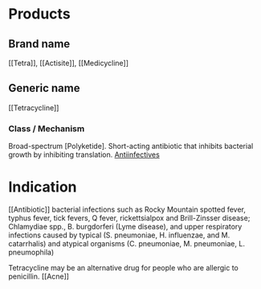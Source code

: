 # Products

## Brand name
[[Tetra]], [[Actisite]], [[Medicycline]]

## Generic name
[[Tetracycline]]

### Class / Mechanism
Broad-spectrum [Polyketide].
Short-acting antibiotic that inhibits bacterial growth by inhibiting translation.
[Antiinfectives](https://go.drugbank.com/atc/S02AA)

# Indication
[[Antibiotic]]
bacterial infections such as Rocky Mountain spotted fever, typhus fever, tick fevers, Q fever, rickettsialpox and Brill-Zinsser disease;
Chlamydiae spp., B. burgdorferi (Lyme disease), and upper respiratory infections caused by typical (S. pneumoniae, H. influenzae, and M. catarrhalis) and atypical organisms (C. pneumoniae, M. pneumoniae, L. pneumophila)

Tetracycline may be an alternative drug for people who are allergic to penicillin.
[[Acne]]
